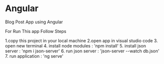 # Angular
Blog Post App using Angular

For Run This app Follow Steps

1.copy this project in your local machine
2.open app in visual studio code 
3. open new terminal
4. install node modules :  'npm install'
5. install json server  :  'npm i json-server'
6. run json server : 'json-server --watch db.json'
7. run application : 'ng serve'

